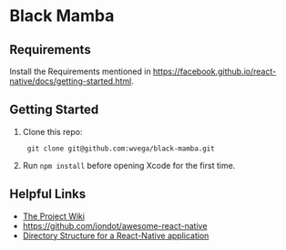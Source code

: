 # Black Mamba

## Requirements

Install the Requirements mentioned in https://facebook.github.io/react-native/docs/getting-started.html.

## Getting Started

1. Clone this repo:

        git clone git@github.com:wvega/black-mamba.git
2. Run `npm install` before opening Xcode for the first time.

## Helpful Links

* [The Project Wiki](https://github.com/wvega/black-mamba/wiki)
* https://github.com/jondot/awesome-react-native
* [Directory Structure for a React-Native application](https://gist.github.com/jnhuynh/86693d8b485f4d335300)
